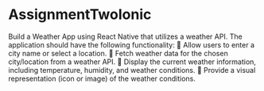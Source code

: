 # AssignmentTwoIonic
Build a Weather App using React Native that utilizes a weather API. The application should have the
following functionality:
 Allow users to enter a city name or select a location.
 Fetch weather data for the chosen city/location from a weather API.
 Display the current weather information, including temperature, humidity, and weather
conditions.
 Provide a visual representation (icon or image) of the weather conditions.
